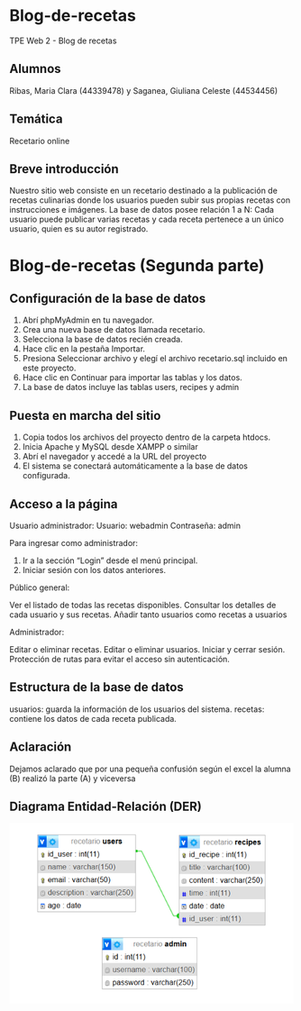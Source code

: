 # Blog-de-recetas
TPE Web 2 - Blog de recetas


## Alumnos
Ribas, Maria Clara (44339478) y Saganea, Giuliana Celeste (44534456)


## Temática
Recetario online


## Breve introducción
Nuestro sitio web consiste en un recetario destinado a la publicación de recetas culinarias donde los usuarios pueden subir sus propias recetas con instrucciones e imágenes. La base de datos posee relación 1 a N: Cada usuario puede publicar varias recetas y cada receta pertenece a un único usuario, quien es su autor registrado.

# Blog-de-recetas (Segunda parte)

## Configuración de la base de datos

1. Abrí phpMyAdmin en tu navegador.
2. Crea una nueva base de datos llamada recetario.
3. Selecciona la base de datos recién creada.
4. Hace clic en la pestaña Importar.
5. Presiona Seleccionar archivo y elegí el archivo recetario.sql incluido en este proyecto.
6. Hace clic en Continuar para importar las tablas y los datos.
7. La base de datos incluye las tablas users, recipes y admin

## Puesta en marcha del sitio

1. Copia todos los archivos del proyecto dentro de la carpeta htdocs.
2. Inicia Apache y MySQL desde XAMPP o similar
3. Abrí el navegador y accedé a la URL del proyecto
4. El sistema se conectará automáticamente a la base de datos configurada.

## Acceso a la página

Usuario administrador:
Usuario: webadmin
Contraseña: admin

Para ingresar como administrador:
1. Ir a la sección “Login” desde el menú principal.
2. Iniciar sesión con los datos anteriores.

Público general:

Ver el listado de todas las recetas disponibles.
Consultar los detalles de cada usuario y sus recetas.
Añadir tanto usuarios como recetas a usuarios

Administrador:

Editar o eliminar recetas.
Editar o eliminar usuarios.
Iniciar y cerrar sesión.
Protección de rutas para evitar el acceso sin autenticación.

## Estructura de la base de datos

usuarios: guarda la información de los usuarios del sistema.
recetas: contiene los datos de cada receta publicada.

## Aclaración
Dejamos aclarado que por una pequeña confusión según el excel la alumna (B) realizó la parte (A) y viceversa

## Diagrama Entidad-Relación (DER)
![DER-Saganea-Ribas](DER-Saganea-Ribas.png)

